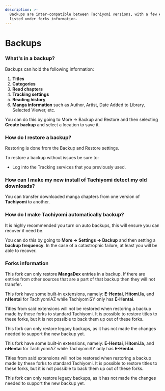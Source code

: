 ```yaml
---
description: >-
  Backups are inter-compatible between Tachiyomi versions, with a few exceptions
  listed under forks information.
---
```


# Backups

### What's in a backup?

Backups can hold the following information:

1. **Titles**
2. **Categories**
3. **Read chapters**
4. **Tracking settings**
5. **Reading history**
6. **Manga information** such as Author, Artist, Date Added to Library, Selected Viewer, etc.


You can do this by going to More  → Backup and Restore and then selecting **Create backup** and select a location to save it.


### How do I restore a backup?&#x20;

Restoring is done from the Backup and Restore settings.

To restore a backup without issues be sure to:

* Log into the Tracking services that you previously used.&#x20;

### How can I make my new install of Tachiyomi detect my old downloads? <a href="#how-can-i-make-my-new-install-of-tachiyomi-detect-my-old-downloads" id="how-can-i-make-my-new-install-of-tachiyomi-detect-my-old-downloads"></a>

You can transfer downloaded manga chapters from one version of **Tachiyomi** to another.

### How do I make Tachiyomi automatically backup? <a href="#turning-on-auto-backups" id="turning-on-auto-backups"></a>

It is highly recommended you turn on auto backups, this will ensure you can recover if need be.


You can do this by going to **More → Settings → Backup** and then setting a **backup frequency**. In the case of a catastrophic failure, at least you will be able to recover.


### Forks information <a href="#forks-information" id="forks-information"></a>



This fork can only restore **MangaDex** entries in a backup. If there are entries from other sources that are a part of that backup then they will not transfer.



This fork have some built-in extensions, namely: **E-Hentai**, **Hitomi.la**, and **nHentai** for TachiyomiAZ while TachiyomiSY only has **E-Hentai**.

Titles from said extensions will not be restored when restoring a backup made by these forks to standard Tachiyomi. It is possible to restore titles to these forks, but it is not possible to back them up out of these forks.

This fork can only restore legacy backups, as it has not made the changes needed to support the new backup yet.



This fork have some built-in extensions, namely: **E-Hentai**, **Hitomi.la**, and **nHentai** for TachiyomiAZ while TachiyomiSY only has **E-Hentai**.

Titles from said extensions will not be restored when restoring a backup made by these forks to standard Tachiyomi. It is possible to restore titles to these forks, but it is not possible to back them up out of these forks.

This fork can only restore legacy backups, as it has not made the changes needed to support the new backup yet.


